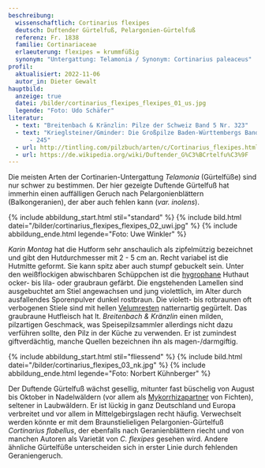 ```yaml
---
beschreibung:
  wissenschaftlich: Cortinarius flexipes
  deutsch: Duftender Gürtelfuß, Pelargonien-Gürtelfuß
  referenz: Fr. 1838
  familie: Cortinariaceae
  erlaeuterung: flexipes = krummfüßig
  synonym: "Untergattung: Telamonia / Synonym: Cortinarius paleaceus"
profil:
  aktualisiert: 2022-11-06
  autor_in: Dieter Gewalt
hauptbild:
  anzeige: true
  datei: /bilder/cortinarius_flexipes_flexipes_01_us.jpg
  legende: "Foto: Udo Schäfer"
literatur:
  - text: "Breitenbach & Kränzlin: Pilze der Schweiz Band 5 Nr. 323"
  - text: "Krieglsteiner/Gminder: Die Großpilze Baden-Württembergs Band 5 Seite 244
      - 245"
  - url: http://tintling.com/pilzbuch/arten/c/Cortinarius_flexipes.html
  - url: https://de.wikipedia.org/wiki/Duftender_G%C3%BCrtelfu%C3%9F
---
```

Die meisten Arten der Cortinarien-Untergattung *Telamonia* (Gürtelfüße) sind nur schwer zu bestimmen. Der hier gezeigte Duftende Gürtelfuß hat immerhin einen auffälligen Geruch nach Pelargonienblättern (Balkongeranien), der aber auch fehlen kann (*var. inolens*).

{% include abbildung_start.html stil="standard" %}
{% include bild.html datei="/bilder/cortinarius_flexipes_flexipes_02_uwi.jpg" %}
{% include abbildung_ende.html legende="Foto: Uwe Winkler" %}

*Karin Montag* hat die Hutform sehr anschaulich als zipfelmützig bezeichnet und gibt den Hutdurchmesser mit 2 - 5 cm an. Recht variabel ist die Hutmitte geformt. Sie kann spitz aber auch stumpf gebuckelt sein. Unter den weißflockigen abwischbaren Schüppchen ist die [hygrophane](hygrophan "Glossar") Huthaut ocker- bis lila- oder graubraun gefärbt. Die engstehenden Lamellen sind ausgebuchtet am Stiel angewachsen und jung violettlich, im Alter durch ausfallendes Sporenpulver dunkel rostbraun. Die violett- bis rotbraunen oft verbogenen Stiele sind mit hellen [Velumresten](Velum "Glossar") natternartig gegürtelt. Das graubraune Hutfleisch hat lt. *Breitenbach & Kränzlin* einen milden, pilzartigen Geschmack, was Speisepilzsammler allerdings nicht dazu verführen sollte, den Pilz in der Küche zu verwenden. Er ist zumindest giftverdächtig, manche Quellen bezeichnen ihn als magen-/darmgiftig.

{% include abbildung_start.html stil="fliessend" %}
{% include bild.html datei="/bilder/cortinarius_flexipes_03_nk.jpg" %}
{% include abbildung_ende.html legende="Foto: Norbert Kühnberger" %}

Der Duftende Gürtelfuß wächst gesellig, mitunter fast büschelig von August bis Oktober in Nadelwäldern (vor allem als [Mykorrhizapartner](Mykorrhiza "Glossar") von Fichten), seltener in Laubwäldern. Er ist lückig in ganz Deutschland und Europa verbreitet und vor allem in Mittelgebirgslagen recht häufig. Verwechselt werden könnte er mit dem Braunstielieligen Pelargonien-Gürtelfuß *Cortinarius flabellus*, der ebenfalls nach Geranienblättern riecht und von manchen Autoren als Varietät von *C. flexipes* gesehen wird. Andere ähnliche Gürtelfüße unterscheiden sich in erster Linie durch fehlenden Geraniengeruch.